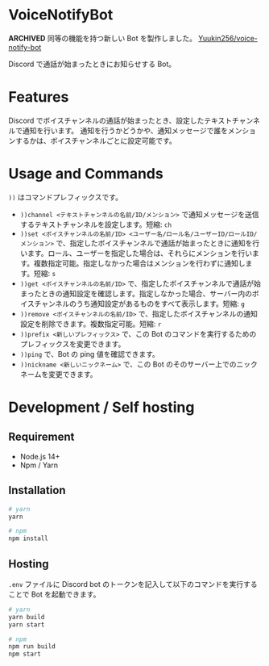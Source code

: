 # VoiceNotifyBot

__ARCHIVED__
同等の機能を持つ新しい Bot を製作しました。 [Yuukin256/voice-notify-bot](https://github.com/Yuukin256/voice-notify-bot)

Discord で通話が始まったときにお知らせする Bot。

# Features

Discord でボイスチャンネルの通話が始まったとき、設定したテキストチャンネルで通知を行います。
通知を行うかどうかや、通知メッセージで誰をメンションするかは、ボイスチャンネルごとに設定可能です。

# Usage and Commands

`))` はコマンドプレフィックスです。

-   `))channel <テキストチャンネルの名前/ID/メンション>` で通知メッセージを送信するテキストチャンネルを設定します。短縮: `ch`
-   `))set <ボイスチャンネルの名前/ID> <ユーザー名/ロール名/ユーザーID/ロールID/メンション>` で、指定したボイスチャンネルで通話が始まったときに通知を行います。ロール、ユーザーを指定した場合は、それらにメンションを行います。複数指定可能。指定しなかった場合はメンションを行わずに通知します。短縮: `s`
-   `))get <ボイスチャンネルの名前/ID>` で、指定したボイスチャンネルで通話が始まったときの通知設定を確認します。指定しなかった場合、サーバー内のボイスチャンネルのうち通知設定があるものをすべて表示します。短縮: `g`
-   `))remove <ボイスチャンネルの名前/ID>` で、指定したボイスチャンネルの通知設定を削除できます。複数指定可能。短縮: `r`
-   `))prefix <新しいプレフィックス>` で、この Bot のコマンドを実行するためのプレフィックスを変更できます。
-   `))ping` で、Bot の ping 値を確認できます。
-   `))nickname <新しいニックネーム>` で、この Bot のそのサーバー上でのニックネームを変更できます。

# Development / Self hosting

## Requirement

-   Node.js 14+
-   Npm / Yarn

## Installation

```bash
# yarn
yarn

# npm
npm install
```

## Hosting

`.env` ファイルに Discord bot のトークンを記入して以下のコマンドを実行することで Bot を起動できます。

```bash
# yarn
yarn build
yarn start

# npm
npm run build
npm start
```
